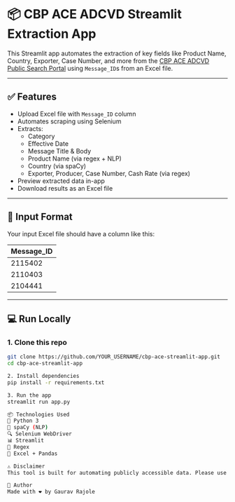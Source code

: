 # 📦 CBP ACE ADCVD Streamlit Extraction App

This Streamlit app automates the extraction of key fields like Product Name, Country, Exporter, Case Number, and more from the [CBP ACE ADCVD Public Search Portal](https://trade.cbp.dhs.gov/ace/adcvd/adcvd-public/#) using `Message_ID`s from an Excel file.

---

## ✅ Features

- Upload Excel file with `Message_ID` column
- Automates scraping using Selenium
- Extracts:
  - Category
  - Effective Date
  - Message Title & Body
  - Product Name (via regex + NLP)
  - Country (via spaCy)
  - Exporter, Producer, Case Number, Cash Rate (via regex)
- Preview extracted data in-app
- Download results as an Excel file

---

## 📁 Input Format

Your input Excel file should have a column like this:

| Message_ID |
|------------|
| 2115402    |
| 2110403    |
| 2104441    |

---

## 💻 Run Locally

### 1. Clone this repo

```bash
git clone https://github.com/YOUR_USERNAME/cbp-ace-streamlit-app.git
cd cbp-ace-streamlit-app

2. Install dependencies
pip install -r requirements.txt

3. Run the app
streamlit run app.py

📦 Technologies Used
🐍 Python 3
🧠 spaCy (NLP)
🔍 Selenium WebDriver
📊 Streamlit
🧾 Regex
📄 Excel + Pandas

⚠️ Disclaimer
This tool is built for automating publicly accessible data. Please use responsibly and ensure compliance with website terms of use.

🙌 Author
Made with ❤️ by Gaurav Rajole
